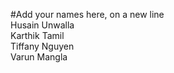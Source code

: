 #Add your names here, on a new line <firstname lastname  ><br>
Husain Unwalla<br>
Karthik Tamil<br>
Tiffany Nguyen<br>
Varun Mangla<br>